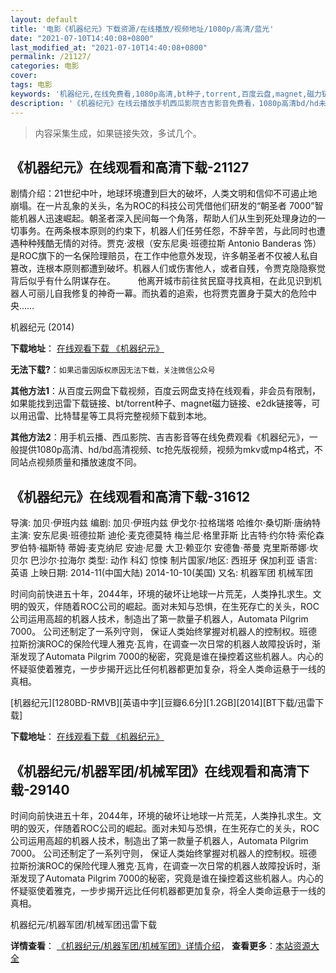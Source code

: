 ```yaml
---
layout: default
title: '电影《机器纪元》下载资源/在线播放/视频地址/1080p/高清/蓝光'
date: "2021-07-10T14:40:08+0800"
last_modified_at: "2021-07-10T14:40:08+0800"
permalink: /21127/
categories: 电影
cover:
tags: 电影
keywords: '机器纪元,在线免费看,1080p高清,bt种子,torrent,百度云盘,magnet,磁力链,迅雷下载资源'
description: '《机器纪元》在线云播放手机西瓜影院吉吉影音免费看，1080p高清bd/hd未删减完整版和tc抢先枪版，mkv/mp4格式，附带bt/torrent种子、magnet/磁力链、百度云盘、网盘资源迅雷下载链接'
---
```


>内容采集生成，如果链接失效，多试几个。


## 《机器纪元》在线观看和高清下载-21127

剧情介绍：21世纪中叶，地球环境遭到巨大的破坏，人类文明和信仰不可遏止地崩塌。在一片乱象的关头，名为ROC的科技公司凭借他们研发的“朝圣者 7000”智能机器人迅速崛起。朝圣者深入民间每一个角落，帮助人们从生到死处理身边的一切事务。在两条根本原则的约束下，机器人们任劳任怨，不辞辛苦，与此同时也遭遇种种残酷无情的对待。贾克·波根（安东尼奥·班德拉斯 Antonio Banderas 饰）是ROC旗下的一名保险理赔员，在工作中他意外发现，许多朝圣者不仅被人私自篡改，连根本原则都遭到破坏。机器人们或伤害他人，或者自残，令贾克隐隐察觉背后似乎有什么阴谋存在。  　　他离开城市前往贫民窟寻找真相，在此见识到机器人可丽儿自我修复的神奇一幕。而执着的追索，也将贾克置身于莫大的危险中央……


机器纪元 (2014)

**下载地址**： [在线观看下载 《机器纪元》](https://www.btbtdy.me/btdy/dy1455.html) 


**无法下载?**：`如果迅雷因版权原因无法下载，关注微信公众号 `

**其他方法1**：从百度云网盘下载视频，百度云网盘支持在线观看，非会员有限制，如果能找到迅雷下载链接、bt/torrent种子、magnet磁力链接、e2dk链接等，可以用迅雷、比特彗星等工具将完整视频下载到本地。

**其他方法2**：用手机云播、西瓜影院、吉吉影音等在线免费观看《机器纪元》，一般提供1080p高清、hd/bd高清视频、tc抢先版视频，视频为mkv或mp4格式，不同站点视频质量和播放速度不同。


## 《机器纪元》在线观看和高清下载-31612

导演: 加贝·伊班内兹 编剧: 加贝·伊班内兹 伊戈尔·拉格瑞塔 哈维尔·桑切斯·唐纳特 主演: 安东尼奥·班德拉斯 迪伦·麦克德莫特 梅兰尼·格里菲斯 比吉特·约尔特·索伦森 罗伯特·福斯特 蒂姆·麦克纳尼 安迪·尼曼 大卫·赖亚尔 安德鲁·蒂曼 克里斯蒂娜·坎贝尔 巴沙尔·拉海尔 类型: 动作 科幻 惊悚 制片国家/地区: 西班牙 保加利亚 语言: 英语 上映日期: 2014-11(中国大陆) 2014-10-10(美国) 又名: 机器军团 机械军团

时间向前快进五十年，2044年，环境的破坏让地球一片荒芜，人类挣扎求生。文明的毁灭，伴随着ROC公司的崛起。面对未知与恐惧，在生死存亡的关头，ROC公司运用高超的机器人技术，制造出了第一款量子机器人，Automata Pilgrim 7000。 公司还制定了一系列守则， 保证人类始终掌握对机器人的控制权。班德拉斯扮演ROC的保险代理人雅克·瓦肯，在调查一次日常的机器人故障投诉时，渐渐发现了Automata Pilgrim 7000的秘密，究竟是谁在操控着这些机器人。内心的怀疑驱使着雅克，一步步揭开远比任何机器都更加复杂，将全人类命运悬于一线的真相。


[机器纪元][1280BD-RMVB][英语中字][豆瓣6.6分][1.2GB][2014][BT下载/迅雷下载]

**下载地址**： [在线观看下载 《机器纪元》](https://www.btdx8.com/torrent/automata_2014.html) 


## 《机器纪元/机器军团/机械军团》在线观看和高清下载-29140

时间向前快进五十年，2044年，环境的破坏让地球一片荒芜，人类挣扎求生。文明的毁灭，伴随着ROC公司的崛起。面对未知与恐惧，在生死存亡的关头，ROC公司运用高超的机器人技术，制造出了第一款量子机器人，Automata Pilgrim 7000。 公司还制定了一系列守则， 保证人类始终掌握对机器人的控制权。班德拉斯扮演ROC的保险代理人雅克·瓦肯，在调查一次日常的机器人故障投诉时，渐渐发现了Automata Pilgrim 7000的秘密，究竟是谁在操控着这些机器人。内心的怀疑驱使着雅克，一步步揭开远比任何机器都更加复杂，将全人类命运悬于一线的真相。<!---剧情end--->


机器纪元/机器军团/机械军团迅雷下载

**详情查看**： [《机器纪元/机器军团/机械军团》详情介绍](/movie/29140/)， **查看更多**：[本站资源大全](/movie/t/all/)

